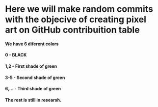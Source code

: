 # Here we will make random commits with the objecive of creating pixel art on GitHub contribuition table

#### We have 6 diferent colors
#### 0 - BLACK
#### 1,2 - First shade of green
#### 3-5 - Second shade of green
#### 6,... - Third shade of green
#### The rest is still in researsh.

